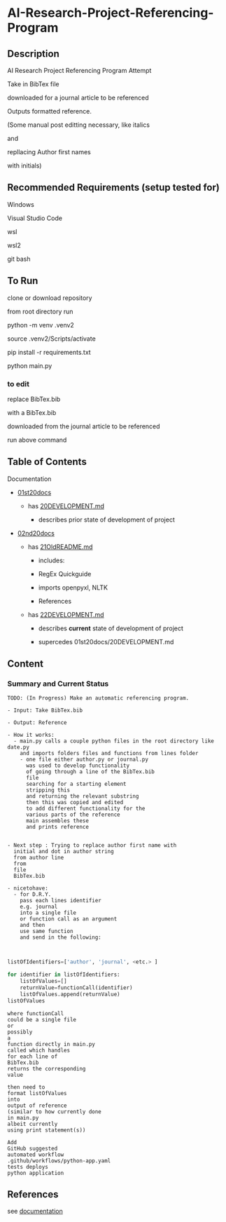 # AI-Research-Project-Referencing-Program

## Description

AI Research Project Referencing Program Attempt

Take in BibTex file

downloaded for a journal article to be referenced

Outputs formatted reference.

(Some manual post editting necessary, like italics 

and 

repllacing Author first names

with initials)

## Recommended Requirements (setup tested for)

Windows

Visual Studio Code

wsl

wsl2

git bash

## To Run

clone or download repository

from root directory run

python -m venv .venv2

source .venv2/Scripts/activate

pip install -r requirements.txt

python main.py

### to edit

replace BibTex.bib

with a BibTex.bib

downloaded from the journal article to be referenced

run above command

## Table of Contents

Documentation

- [01st20docs](https://github.com/CoderSales/AI-Research-Project-Referencing-Program/tree/main/documentation/01st20docs)

    - has [20DEVELOPMENT.md](https://github.com/CoderSales/AI-Research-Project-Referencing-Program/blob/main/documentation/01st20docs/20DEVELOPMENT.md)

        - describes prior state of development of project

- [02nd20docs](https://github.com/CoderSales/AI-Research-Project-Referencing-Program/tree/main/documentation/02nd20docs)

    - has [21OldREADME.md](https://github.com/CoderSales/AI-Research-Project-Referencing-Program/blob/main/documentation/02nd20docs/21OldREADME.md)

        - includes:
        
        - RegEx Quickguide

        - imports openpyxl, NLTK

        - References

    - has [22DEVELOPMENT.md](https://github.com/CoderSales/AI-Research-Project-Referencing-Program/blob/main/documentation/02nd20docs/22DEVELOPMENT.md)

        - describes **current** state of development of project

        - supercedes 01st20docs/20DEVELOPMENT.md

## Content

### Summary and Current Status

```text
TODO: (In Progress) Make an automatic referencing program.

- Input: Take BibTex.bib

- Output: Reference

- How it works:
  - main.py calls a couple python files in the root directory like date.py
    and imports folders files and functions from lines folder
    - one file either author.py or journal.py
      was used to develop functionality
      of going through a line of the BibTex.bib
      file
      searching for a starting element
      stripping this
      and returning the relevant substring
      then this was copied and edited
      to add different functionality for the
      various parts of the reference 
      main assembles these
      and prints reference
      

- Next step : Trying to replace author first name with
  initial and dot in author string
  from author line
  from
  file
  BibTex.bib

- nicetohave:
  - for D.R.Y.
    pass each lines identifier
    e.g. journal
    into a single file
    or function call as an argument
    and then
    use same function
    and send in the following:
    
```

```python

listOfIdentifiers=['author', 'journal', <etc.> ]

for identifier in listOfIdentifiers:
    listOfValues=[]
    returnValue=functionCall(identifier)
    listOfValues.append(returnValue)
listOfValues
```

```text
where functionCall
could be a single file
or 
possibly
a
function directly in main.py
called which handles
for each line of
BibTex.bib
returns the corresponding
value

then need to
format listOfValues
into
output of reference
(similar to how currently done
in main.py
albeit currently
using print statement(s))

Add
GitHub suggested
automated workflow
.github/workflows/python-app.yaml
tests deploys
python application
```

## References

see [documentation](https://github.com/CoderSales/AI-Research-Project-Referencing-Program/tree/main/documentation)
